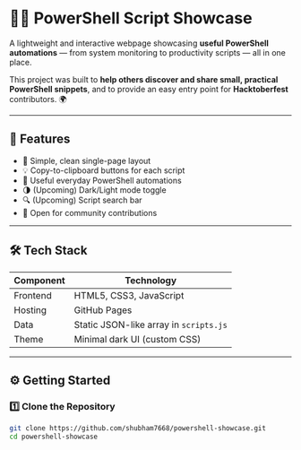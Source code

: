 # 🧑‍💻 PowerShell Script Showcase

A lightweight and interactive webpage showcasing **useful PowerShell automations** — from system monitoring to productivity scripts — all in one place.  

This project was built to **help others discover and share small, practical PowerShell snippets**, and to provide an easy entry point for **Hacktoberfest** contributors. 🌍  

---

## 🚀 Features

- 🧱 Simple, clean single-page layout  
- 💡 Copy-to-clipboard buttons for each script  
- 📜 Useful everyday PowerShell automations  
- 🌗 (Upcoming) Dark/Light mode toggle  
- 🔍 (Upcoming) Script search bar  
- 💬 Open for community contributions  

---

## 🛠️ Tech Stack

| Component | Technology |
|------------|-------------|
| Frontend | HTML5, CSS3, JavaScript |
| Hosting | GitHub Pages |
| Data | Static JSON-like array in `scripts.js` |
| Theme | Minimal dark UI (custom CSS) |

---

## ⚙️ Getting Started

### 1️⃣ Clone the Repository
```bash
git clone https://github.com/shubham7668/powershell-showcase.git
cd powershell-showcase
